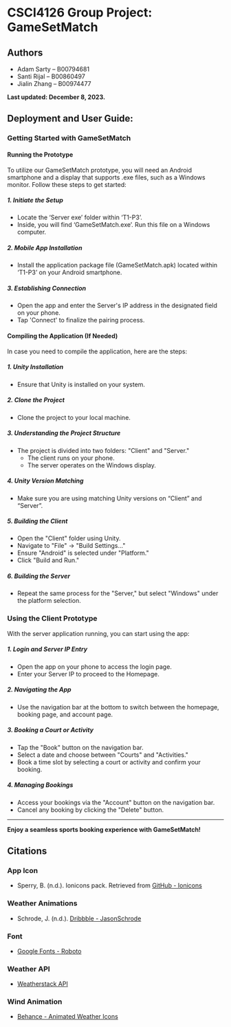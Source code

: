 # CSCI4126 Group Project: GameSetMatch

## Authors
- Adam Sarty – B00794681
- Santi Rijal – B00860497
- Jialin Zhang – B00974477

**Last updated: December 8, 2023.**

## Deployment and User Guide:

### Getting Started with GameSetMatch

#### Running the Prototype
To utilize our GameSetMatch prototype, you will need an Android smartphone and a display that supports .exe files, such as a Windows monitor. Follow these steps to get started:

##### 1. Initiate the Setup
- Locate the ‘Server exe’ folder within ‘T1-P3’.
- Inside, you will find ‘GameSetMatch.exe’. Run this file on a Windows computer.

##### 2. Mobile App Installation
- Install the application package file (GameSetMatch.apk) located within ‘T1-P3’ on your Android smartphone.

##### 3. Establishing Connection
- Open the app and enter the Server's IP address in the designated field on your phone.
- Tap 'Connect' to finalize the pairing process.

#### Compiling the Application (If Needed)
In case you need to compile the application, here are the steps:

##### 1. Unity Installation
- Ensure that Unity is installed on your system.

##### 2. Clone the Project
- Clone the project to your local machine.

##### 3. Understanding the Project Structure
- The project is divided into two folders: "Client" and "Server."
  - The client runs on your phone.
  - The server operates on the Windows display.

##### 4. Unity Version Matching
- Make sure you are using matching Unity versions on “Client” and “Server”.

##### 5. Building the Client
- Open the "Client" folder using Unity.
- Navigate to "File" -> "Build Settings..."
- Ensure "Android" is selected under "Platform."
- Click "Build and Run."

##### 6. Building the Server
- Repeat the same process for the "Server," but select "Windows" under the platform selection.

### Using the Client Prototype
With the server application running, you can start using the app:

##### 1. Login and Server IP Entry
- Open the app on your phone to access the login page.
- Enter your Server IP to proceed to the Homepage.

##### 2. Navigating the App
- Use the navigation bar at the bottom to switch between the homepage, booking page, and account page.

##### 3. Booking a Court or Activity
- Tap the "Book" button on the navigation bar.
- Select a date and choose between "Courts" and "Activities."
- Book a time slot by selecting a court or activity and confirm your booking.

##### 4. Managing Bookings
- Access your bookings via the "Account" button on the navigation bar.
- Cancel any booking by clicking the "Delete" button.

---

**Enjoy a seamless sports booking experience with GameSetMatch!**

## Citations

### App Icon
- Sperry, B. (n.d.). Ionicons pack. Retrieved from [GitHub - Ionicons](https://github.com/ionic-team/ionicons)

### Weather Animations
- Schrode, J. (n.d.). [Dribbble - JasonSchrode](https://dribbble.com/JasonSchrode)

### Font
- [Google Fonts - Roboto](https://fonts.google.com/specimen/Roboto)

### Weather API
- [Weatherstack API](https://weatherstack.com)

### Wind Animation
- [Behance - Animated Weather Icons](https://www.behance.net/gallery/16071075/Animated-Weather-Icons)
